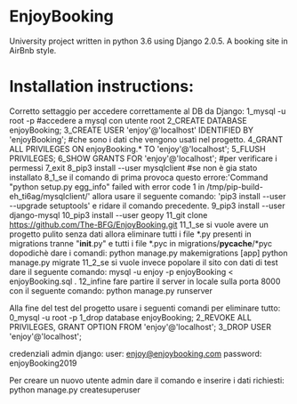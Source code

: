 # EnjoyBooking
University project written in python 3.6 using Django 2.0.5. A booking site in AirBnb style. 


# Installation instructions:

Corretto settaggio per accedere correttamente al DB da Django:
1_mysql -u root -p #accedere a mysql con utente root
2_CREATE DATABASE enjoyBooking;
3_CREATE USER 'enjoy'@'localhost' IDENTIFIED BY 'enjoyBooking'; #che sono i dati che vengono usati nel progetto. 
4_GRANT ALL PRIVILEGES ON enjoyBooking.* TO 'enjoy'@'localhost';
5_FLUSH PRIVILEGES;
6_SHOW GRANTS FOR 'enjoy'@'localhost'; #per verificare i permessi
7_exit
8_pip3 install --user mysqlclient #se non è gia stato installato
8_1_se il comando di prima provoca questo errore:'Command "python setup.py egg_info" failed with error code 1 in /tmp/pip-build-eh_ti6ag/mysqlclient/' allora usare il seguente comando: 'pip3 install --user --upgrade setuptools' e ridare il comando precedente.
9_pip3 install --user django-mysql
10_pip3 install --user geopy
11_git clone https://github.com/The-BFG/EnjoyBooking.git
11_1_se si vuole avere un progetto pulito senza dati allora eliminare tutti i file *.py presenti in migrations tranne "__init__.py" e tutti i file *.pyc in migrations/__pycache__/*pyc dopodichè dare i comandi: 
python manage.py makemigrations [app]
python manage.py migrate
11_2_se si vuole invece popolare il sito con dati di test dare il seguente comando:
mysql -u enjoy -p enjoyBooking < enjoyBooking.sql .
12_infine fare partire il server in locale sulla porta 8000 con il seguente comando:
python manage.py runserver


Alla fine del test del progetto usare i seguenti comandi per eliminare tutto:
0_mysql -u root -p
1_drop database enjoyBooking;
2_REVOKE ALL PRIVILEGES, GRANT OPTION FROM 'enjoy'@'localhost';
3_DROP USER 'enjoy'@'localhost';


credenziali admin django:
user: enjoy@enjoybooking.com
password: enjoyBooking2019

Per creare un nuovo utente admin dare il comando e inserire i dati richiesti:
python manage.py createsuperuser
